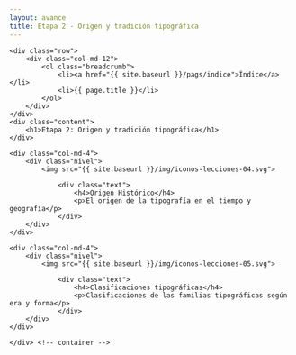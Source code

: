 ```yaml
---
layout: avance
title: Etapa 2 - Origen y tradición tipográfica
---
```


<div class='seccion dos first' style="height: 100vh;">
	<div class="container">

	<div class="row">
		<div class="col-md-12">
			<ol class="breadcrumb">
				<li><a href="{{ site.baseurl }}/pags/indice">Índice</a></li>
				<li>{{ page.title }}</li>
			</ol>
		</div>
	</div>
	<div class="content">
		<h1>Etapa 2: Origen y tradición tipográfica</h1>
	</div>

	<div class="col-md-4">
		<div class="nivel">
			<img src="{{ site.baseurl }}/img/iconos-lecciones-04.svg">

				<div class="text">
					<h4>Origen Histórico</h4>
					<p>El origen de la tipografía en el tiempo y geografía</p>
				</div>
		</div>
	</div>

	<div class="col-md-4">
		<div class="nivel">
			<img src="{{ site.baseurl }}/img/iconos-lecciones-05.svg">

				<div class="text">
					<h4>Clasificaciones tipográficas</h4>
					<p>Clasificaciones de las familias tipográficas según era y forma</p>
				</div>
		</div>
	</div>

	</div> <!-- container -->
</div> <!-- sección -->
